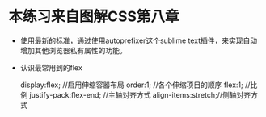 # 本练习来自图解CSS第八章

* 使用最新的标准，通过使用autoprefixer这个sublime text插件，来实现自动增加其他浏览器私有属性的功能。

* 认识最常用到的flex

	display:flex; //启用伸缩容器布局
	order:1; //各个伸缩项目的顺序
	flex:1; //比例
	justify-pack:flex-end; //主轴对齐方式
	align-items:stretch;//侧轴对齐方式
	
	